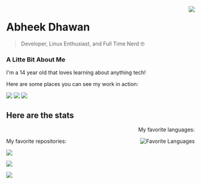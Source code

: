 
<img align="right" src="https://github-readme-stats.vercel.app/api?username=adawesomeguy&title_color=FD9047&icon_color=FD9047&text_color=FFFFFF&custom_title=My+GitHub+Stats&show_icons=true&theme=radical" />

# Abheek Dhawan
> Developer, Linux Enthusiast, and Full Time Nerd 🤓
<h3>A Litte Bit About Me</h2>

<p>I'm a 14 year old that loves learning about anything tech!</p>

<p>Here are some places you can see my work in action:</p>

<a href="https://www.youtube.com/channel/UCjMklVqZIPRwcFXKUOXhHYg"> <img src="https://img.shields.io/badge/youtube-FF8888?logo=youtube&logoColor=white&style=for-the-badge" /></a>
<a href="https://www.adawesome.tech"> <img src="https://img.shields.io/badge/website-8888FF?logo=firefox&style=for-the-badge" /></a>
<a href="https://www.npmjs.com/~adawesomeguy"> <img src="https://img.shields.io/badge/NPMJS-FF88FF?logo=npm&logoColor=white&style=for-the-badge" /></a>

<h2>Here are the stats</h3>
<p align="right">My favorite languages:</p>

<img align="right" src="https://github-readme-stats.vercel.app/api/top-langs/?username=adawesomeguy&title_color=FD9047&icon_color=FD9047&text_color=FFFFFF&custom_title=My+GitHub+Stats&show_icons=true&theme=radical" alt="Favorite Languages"/>

<p align="left">My favorite repositories:</p>

![](https://github-readme-stats.vercel.app/api/pin/?username=adawesomeguy&repo=awesomescibo&title_color=FD9047&icon_color=FD9047&text_color=FFFFFF&custom_title=My+GitHub+Stats&show_icons=true&theme=radical)

![](https://github-readme-stats.vercel.app/api/pin/?username=adawesomeguy&repo=awesomescibo&title_color=FD9047&icon_color=FD9047&text_color=FFFFFF&custom_title=My+GitHub+Stats&show_icons=true&theme=radical)

![](https://github-readme-stats.vercel.app/api/pin/?username=adawesomeguy&repo=awesomescibo&title_color=FD9047&icon_color=FD9047&text_color=FFFFFF&custom_title=My+GitHub+Stats&show_icons=true&theme=radical)

<!--<a href="https://github.com/ADawesomeguy/AwesomeMC">
<img align="right" src="https://github-readme-stats.vercel.app/api/pin/?username=adawesomeguy&repo=awesomemc&title_color=FD9047&icon_color=FD9047&tet_color=FFFFFF&custom_title=My+GitHub+Stats&show_icons=true&theme=radical" />
</a>
<a href="https://github.com/ADawesomeguy/SpacEscape2D">
<img alight="right" src="https://github-readme-stats.vercel.app/api/pin/?username=adawesomeguy&repo=spacescape2d&title_color=FD9047&icon_color=FD9047&text_color=FFFFFF&custom_title=My+GitHub+Stats&show_icons=true&theme=radical" />
</a>-->

<!--
**ADawesomeguy/ADawesomeguy** is a ✨ _special_ ✨ repository because its `README.md` (this file) appears on your GitHub profile.

Here are some ideas to get you started:

- 🔭 I’m currently working on ...
- 🌱 I’m currently learning ...
- 👯 I’m looking to collaborate on ...
- 🤔 I’m looking for help with ...
- 💬 Ask me about ...
- 📫 How to reach me: ...
- 😄 Pronouns: ...
- ⚡ Fun fact: ...
-->
